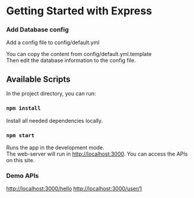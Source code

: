 # Getting Started with Express

### Add Database config

Add a config file to config/default.yml

You can copy the content from config/default.yml.template\
Then edit the database information to the config file.

## Available Scripts

In the project directory, you can run:

### `npm install`

Install all needed dependencies locally.

### `npm start`

Runs the app in the development mode.\
The web-server will run in [http://localhost:3000](http://localhost:3000).
You can access the APIs on this site.

### Demo APIs
[http://localhost:3000/hello](http://localhost:3000/hello)
[http://localhost:3000/user/1](http://localhost:3000/user/1)

